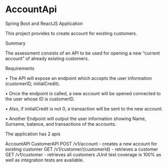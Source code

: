 # AccountApi

Spring Boot and ReactJS Application

This project provides to create account for existing customers.

Summary

The assessment consists of an API to be used for opening a new “current account” of already existing customers.

Requirements

• The API will expose an endpoint which accepts the user information (customerID, initialCredit).

• Once the endpoint is called, a new account will be opened connected to the user whose ID is customerID.

• Also, if initialCredit is not 0, a transaction will be sent to the new account.

• Another Endpoint will output the user information showing Name, Surname, balance, and transactions of the accounts.

The application has 2 apis

AccountAPI
CustomerAPI
POST /v1/account - creates a new account for existing customer
GET /v1/customer/{customerId} - retrieves a customer
GET /v1/customer - retrieves all customers
JUnit test coverage is 100% as well as integration tests are available.

